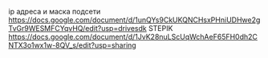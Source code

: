 ip адреса и маска подсети
https://docs.google.com/document/d/1unQYs9CkUKQNCHsxPHniUDHwe2gTvGr9WESMFCYqvHQ/edit?usp=drivesdk
STEPIK
https://docs.google.com/document/d/1JvK28nuLScUqWchAeF65FH0dh2CNTX3o1wx1w-8QV_s/edit?usp=sharing
